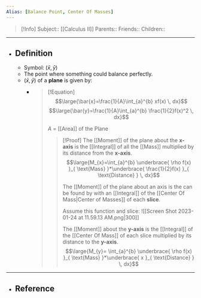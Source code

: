 ```yaml
---
Alias: [Balance Point, Center Of Masses]
---
```

> [!Info]
> Subject:: [[Calculus II]]
> Parents:: 
> Friends:: 
> Children:: 
---
- ## Definition
	- Symbol: $\left( \bar{x},\bar{y} \right)$
	- The point where something could balance perfectly.
	- $\left( \bar{x},\bar{y} \right)$ of a **plane** is given by:
		- > [!Equation]
		  > $$\large{\bar{x}=\frac{1}{A}\int_{a}^{b} xf(x) \, dx}$$
		  > $$\large{\bar{y}=\frac{1}{A}\int_{a}^{b} \frac{1}{2}f(x)^2 \, dx}$$
		  > 
		  > $A$ = [[Area]] of the Plane
		  > > [!Proof]
		  > > The [[Moment]] of the plane about the **x-axis** is the [[Integral]] of all the [[Mass]] multiplied by its distance from the **x-axis**.
		  > > $$\large{M_{x}=\int_{a}^{b} \underbrace{ \rho f(x) }_{ \text{Mass} }*\underbrace{ \frac{1}{2}f(x) }_{ \text{Distance} } \, dx}$$
		  > > 
		  > > The [[Moment]] of the plane about an axis is the can be found by with an [[Integral]] of the [[Center Of Mass|Center of Masses]] of each **slice**.
		  > > 
		  > > Assume this function and slice:
		  > > ![[Screen Shot 2023-01-24 at 11.59.13 AM.png|300]]
		  > > 
		  > > The [[Moment]] about the **y-axis** is the [[Integral]] of the [[Center Of Mass]] of each slice multiplied by its distance to the **y-axis**.
		  > > $$\large{M_{y}= \int_{a}^{b} \underbrace{ \rho f(x) }_{ \text{Mass} }*\underbrace{ x }_{ \text{Distance} } \, dx}$$
---
- ## Reference